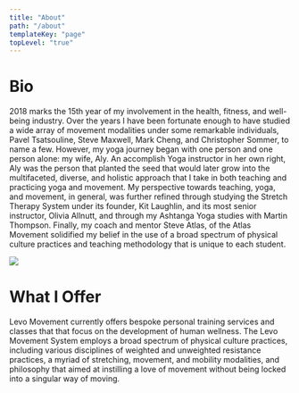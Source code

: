```yaml
---
title: "About"
path: "/about"
templateKey: "page"
topLevel: "true"
---
```


# Bio
2018 marks the 15th year of my involvement in the health, fitness, and well-being industry. Over the years I have been fortunate enough to have studied a wide array of movement modalities under some remarkable individuals, Pavel Tsatsouline, Steve Maxwell, Mark Cheng, and Christopher Sommer, to name a few. However, my yoga journey began with one person and one person alone: my wife, Aly. An accomplish Yoga instructor in her own right, Aly was the person that planted the seed that would later grow into the multifaceted, diverse, and holistic approach that I take in both teaching and practicing yoga and movement. My perspective towards teaching, yoga, and movement, in general, was further refined through studying the Stretch Therapy System under its founder, Kit Laughlin, and its most senior instructor, Olivia Allnutt, and through my Ashtanga Yoga studies with Martin Thompson. Finally, my coach and mentor Steve Atlas, of the Atlas Movement solidified my belief in the use of a broad spectrum of physical culture practices and teaching methodology that is unique to each student.

![](photos/croconarock-01.jpeg)


# What I Offer
Levo Movement currently offers bespoke personal training services and classes that that focus on the development of human wellness. The Levo Movement System employs a broad spectrum of physical culture practices, including various disciplines of weighted and unweighted resistance practices, a myriad of stretching, movement, and mobility modalities, and philosophy that aimed at instilling a love of movement without being locked into a singular way of moving.
